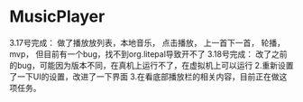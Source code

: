 # MusicPlayer
3.17号完成：
做了播放放列表，本地音乐，
点击播放，
上一首下一首，
轮播，
mvp，
但目前有一个bug，找不到org.litepal导致开不了
3.18号完成：
改了之前的bug，可能因为版本不同，在真机上运行不了，在虚拟机上可以运行
2.重新设置了一下UI的设置，改进了一下界面
3.在看底部播放栏的相关内容，目前正在做这项任务。
